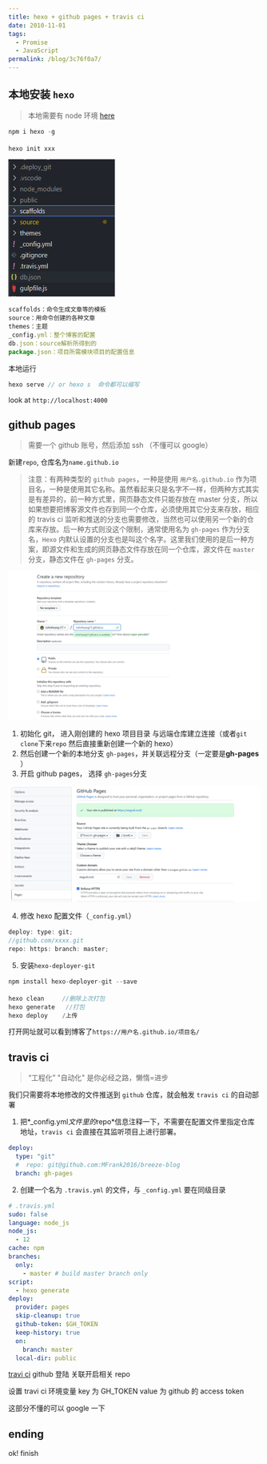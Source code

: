 ```yaml
---
title: hexo + github pages + travis ci
date: 2010-11-01
tags:
  - Promise
  - JavaScript
permalink: /blog/3c76f0a7/
---
```


## 本地安装 `hexo`

> 本地需要有 node 环境 [here](https://nodejs.org/zh-cn/download/)

```javascript
npm i hexo -g

hexo init xxx
```

![image-20211117224845538](./static/01/image-20211117224845538.png)

```javascript
scaffolds：命令生成文章等的模板
source：用命令创建的各种文章
themes：主题
_config.yml：整个博客的配置
db.json：source解析所得到的
package.json：项目所需模块项目的配置信息
```

本地运行

```javascript
hexo serve // or hexo s  命令都可以缩写
```

look at `http://localhost:4000`

## github pages

> 需要一个 github 账号，然后添加 ssh （不懂可以 google）

新建`repo`, 仓库名为`name.github.io`

> 注意：有两种类型的 `github pages`，一种是使用 `用户名.github.io` 作为项目名，一种是使用其它名称。虽然看起来只是名字不一样，但两种方式其实是有差异的，前一种方式里，网页静态文件只能存放在 master 分支，所以如果想要把博客源文件也存到同一个仓库，必须使用其它分支来存放，相应的 travis ci 监听和推送的分支也需要修改，当然也可以使用另一个新的仓库来存放。后一种方式则没这个限制，通常使用名为 `gh-pages` 作为分支名，`Hexo` 内默认设置的分支也是叫这个名字。这里我们使用的是后一种方案，即源文件和生成的网页静态文件存放在同一个仓库，源文件在 `master` 分支，静态文件在 `gh-pages` 分支。

![image-20211117230332726](./static/01/image-20211117230332726.png)

1. 初始化 git， 进入刚创建的 hexo 项目目录 与远端仓库建立连接（或者`git clone`下来`repo` 然后直接重新创建一个新的 hexo）
2. 然后创建一个新的本地分支 `gh-pages`，并关联远程分支（一定要是**gh-pages** ）
3. 开启 github pages， 选择 `gh-pages`分支

![image-20211117231931698](./static/01/image-20211117231931698.png)

4. 修改 hexo 配置文件（`_config.yml`）

```js
deploy: type: git;
//github.com/xxxx.git
repo: https: branch: master;
```

5. 安装`hexo-deployer-git`

```js
npm install hexo-deployer-git --save

hexo clean     //删除上次打包
hexo generate   //打包
hexo deploy    /上传
```

打开网址就可以看到博客了`https://用户名.github.io/项目名/`

## travis ci

> “工程化” "自动化" 是你必经之路，懒惰=进步

我们只需要将本地修改的文件推送到 `github` 仓库，就会触发 `travis ci` 的自动部署

1. 把*\_config.yml*文件里的*repo*信息注释一下，不需要在配置文件里指定仓库地址，`travis ci` 会直接在其监听项目上进行部署。

```yml
deploy:
  type: "git"
  #  repo: git@github.com:MFrank2016/breeze-blog
  branch: gh-pages
```

2. 创建一个名为 `.travis.yml` 的文件，与 `_config.yml` 要在同级目录

```yml
# .travis.yml
sudo: false
language: node_js
node_js:
  - 12
cache: npm
branches:
  only:
    - master # build master branch only
script:
  - hexo generate
deploy:
  provider: pages
  skip-cleanup: true
  github-token: $GH_TOKEN
  keep-history: true
  on:
    branch: master
  local-dir: public
```

[travi ci](https://app.travis-ci.com) github 登陆 关联开启相关 repo

设置 travi ci 环境变量 key 为 GH_TOKEN value 为 github 的 access token

这部分不懂的可以 google 一下

## ending

ok! finish
